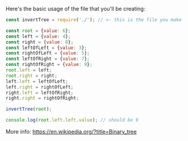 Here's the basic usage of the file that you'll be creating:

```js
const invertTree = require('./'); // <- this is the file you make

const root = {value: 6};
const left = {value: 4};
const right = {value: 8};
const leftOfLeft = {value: 3};
const rightOfLeft = {value: 5};
const leftOfRight = {value: 7};
const rightOfRight = {value: 9};
root.left = left;
root.right = right;
left.left = leftOfLeft;
left.right = rightOfLeft;
right.left = leftOfRight;
right.right = rightOfRight;

invertTree(root);

console.log(root.left.left.value); // should be 9
```

More info: https://en.wikipedia.org/?title=Binary_tree  
